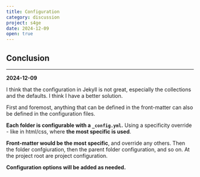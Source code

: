```yaml
---
title: Configuration
category: discussion
project: s4ge
date: 2024-12-09
open: true
---
```



## Conclusion

---

**2024-12-09**

I think that the configuration in Jekyll is not great, especially the collections and the defaults. I think I have a better solution.

First and foremost, anything that can be defined in the front-matter can also be defined in the configuration files.

**Each folder is configurable with a `_config.yml`.** Using a specificity override - like in html/css, where **the most specific is used**.

**Front-matter would be the most specific**, and override any others. Then the folder confgiuration, then the parent folder configuration, and so on. At the project root are project configuration.

**Configuration options will be added as needed.**
